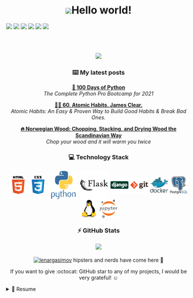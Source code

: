 <H1 align='center'>
<img src="https://octodex.github.com/images/daftpunktocat-thomas.gif" width="60px">Hello world! 
</H1>

<!-- Navbar links -->
[![](https://img.shields.io/badge/About%20me-%20my%20site-brightgreen)](https://lenargasimov.dev/templates/about.html)
[![](https://img.shields.io/badge/Blog-%20my%20blog-lightgrey)](https://lenar-blog.herokuapp.com)
[![](https://img.shields.io/badge/LinkedIn-lenargasimov-0077B5?logo=LinkedIn&logoColor=white&style=flat-square)](https://www.linkedin.com/in/lenargasimov)
[![](https://img.shields.io/badge/Twitter-lenargasimov-1DA1F2?logo=twitter&logoColor=white&style=flat-square)](https://twitter.com/lenargasimov)
[![](https://img.shields.io/badge/Last.fm-lenargasimov-D51007?logo=last.fm&logoColor=white&style=flat-square)](https://www.last.fm/user/lenargasimov)
[![](https://img.shields.io/badge/Soundcloud-lenargasimov-FF7700?logo=soundcloud&logoColor=white&style=flat-square)](https://soundcloud.com/lenargasimov)

<br/>
<br/>

<!-- Spotify -->
<p align='center'>
	<a href="#"><img src="https://spotify-recently-played-readme.vercel.app/api?user=lyc5820s2tgyaacnm646qlk8h"></a>
</p>

<!-- Latest posts -->
<div align='center'>
	<h3>⌨️ My latest posts</h3>
  <p><a href="https://lenar-blog.herokuapp.com/post/5"><b>🐍 100 Days of Python</b></a><br/><i> The Complete Python Pro Bootcamp for 2021</i></p>
  <p><a href="https://lenar-blog.herokuapp.com/post/7"><b>🏃‍♂️ 60. Atomic Habits. James Clear.</b></a><br/><i>Atomic Habits: An Easy & Proven Way to Build Good Habits & Break Bad Ones.</i></p>
  <p><a href="https://lenar-blog.herokuapp.com/post/1"><b>🔥 Norwegian Wood: Chopping, Stacking, and Drying Wood the Scandinavian Way</b></a><br/><i>Chop your wood and it will warm you twice</i></p>
</div>

<!-- Technologies I know -->
<h3 align="center">
	💻 Technology Stack <br/><br/>
	<img align="center" src="https://raw.githubusercontent.com/devicons/devicon/master/icons/html5/html5-original-wordmark.svg" alt="devicon" height="50" width="50" />
	<img align="center" src="https://raw.githubusercontent.com/devicons/devicon/master/icons/css3/css3-original-wordmark.svg" alt="devicon" height="50" width="50" />
	<!-- 	  	<img align="center" src="https://raw.githubusercontent.com/devicons/devicon/master/icons/bootstrap/bootstrap-original.svg" alt="devicon" height="50" width="50" /> -->
	<img align="center" src="https://raw.githubusercontent.com/devicons/devicon/master/icons/python/python-original-wordmark.svg" height="80" width="80" />
	<img align="center" src="https://raw.githubusercontent.com/devicons/devicon/master/icons/flask/flask-original-wordmark.svg" height="80" width="80" />
	<img align="center" src="https://raw.githubusercontent.com/devicons/devicon/master/icons/django/django-original.svg" alt="devicon" height="50" width="50" />
	<img align="center" src="https://raw.githubusercontent.com/devicons/devicon/master/icons/git/git-original-wordmark.svg" alt="devicon" height="50" width="50" />
	<img align="center" src="https://raw.githubusercontent.com/devicons/devicon/master/icons/docker/docker-original-wordmark.svg" height="50" width="50" />
	<img align="center" src="https://raw.githubusercontent.com/devicons/devicon/master/icons/postgresql/postgresql-original-wordmark.svg" alt="devicon" height="50" width="50" />
	<img align="center" src="https://raw.githubusercontent.com/devicons/devicon/master/icons/linux/linux-original.svg" alt="devicon" height="50" width="50" />
	<img align="center" src="https://raw.githubusercontent.com/devicons/devicon/master/icons/jupyter/jupyter-original-wordmark.svg" alt="devicon" height="50" width="50" />
</h3>

<!-- Statistics -->
<h3 align='center'>
	⚡ GitHub Stats <br/><br/>
	<a href="#"><img src="https://github-readme-stats.vercel.app/api?username=lenargasimov&show_icons=true&count_private=true&theme=dark" width="350"></a>
</h3>

<p align='center'>
  <a href="#"> <img src="https://komarev.com/ghpvc/?username=lenargasimov&label=Visits&color=0e75b6&style=flat" alt="lenargasimov" /></a> hipsters and nerds have come here 🤪
</p>

<p align="center">
	If you want to give :octocat: GitHub star to any of my projects, I would be very grateful! ☺️
</p>

<!--  Resume -->
<details>
  <summary>📃 Resume</summary>

## Education

- 📖 **100 Days of Code - The Complete Python Pro Bootcamp for 2021**\
📆 2021 - 2021\
📍 **London App Brewery** - Udemy


## Experience


- 👨‍💻 **Junior Full-Stack Web Developer Internship**\
📆 2020 - 2020\
📍 **CodesFord** - Melbourne, Victoria, Australia

<img alt="" src="https://img.shields.io/badge/figma-%23F24E1E.svg?style=for-the-badge&logo=figma&logoColor=white"/>
<img align="" src="https://img.shields.io/badge/HTML-239120?style=for-the-badge&logo=html5&logoColor=white" />
<img align="" src="https://img.shields.io/badge/CSS-239120?&style=for-the-badge&logo=css3&logoColor=white" />
<img align="" src="https://img.shields.io/badge/Bootstrap-563D7C?style=for-the-badge&logo=bootstrap&logoColor=white" />
<img align="" src="https://img.shields.io/badge/Python-3776AB?style=for-the-badge&logo=python&logoColor=white" />
<img align="" src="https://img.shields.io/badge/Django-092E20?style=for-the-badge&logo=django&logoColor=white" />
<img align="" src="https://img.shields.io/badge/SQLite-07405E?style=for-the-badge&logo=sqlite&logoColor=whit" />
<img align="" src="https://img.shields.io/badge/GitHub-100000?style=for-the-badge&logo=github&logoColor=white" />
<img align="" src="https://img.shields.io/badge/Heroku-430098?style=for-the-badge&logo=heroku&logoColor=white" />
<img align="" src="https://img.shields.io/badge/Slack-4A154B?style=for-the-badge&logo=slack&logoColor=white" />


</details>


<!--
**lenargasimov/lenargasimov** is a ✨ _special_ ✨ repository because its `README.md` (this file) appears on your GitHub profile.

Here are some ideas to get you started:

- 🔭 I’m currently working on ...
- 🌱 I’m currently learning ...
- 👯 I’m looking to collaborate on ...
- 🤔 I’m looking for help with ...
- 💬 Ask me about ...
- 📫 How to reach me: ...
- 😄 Pronouns: ...
- ⚡ Fun fact: ...
-->
